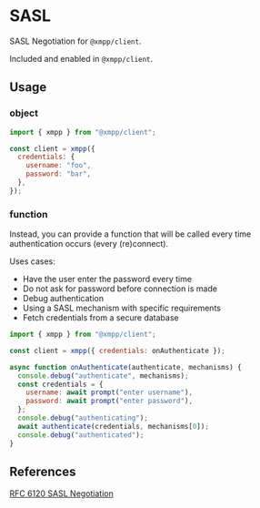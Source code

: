 # SASL

SASL Negotiation for `@xmpp/client`.

Included and enabled in `@xmpp/client`.

## Usage

### object

```js
import { xmpp } from "@xmpp/client";

const client = xmpp({
  credentials: {
    username: "foo",
    password: "bar",
  },
});
```

### function

Instead, you can provide a function that will be called every time authentication occurs (every (re)connect).

Uses cases:

- Have the user enter the password every time
- Do not ask for password before connection is made
- Debug authentication
- Using a SASL mechanism with specific requirements
- Fetch credentials from a secure database

```js
import { xmpp } from "@xmpp/client";

const client = xmpp({ credentials: onAuthenticate });

async function onAuthenticate(authenticate, mechanisms) {
  console.debug("authenticate", mechanisms);
  const credentials = {
    username: await prompt("enter username"),
    password: await prompt("enter password"),
  };
  console.debug("authenticating");
  await authenticate(credentials, mechanisms[0]);
  console.debug("authenticated");
}
```

## References

[RFC 6120 SASL Negotiation](https://xmpp.org/rfcs/rfc6120.html#sasl)
